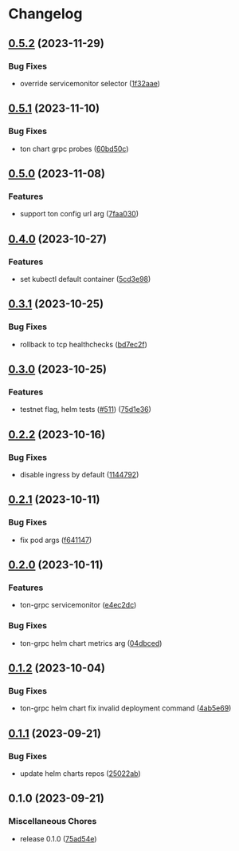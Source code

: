 # Changelog

## [0.5.2](https://github.com/getgems-io/ton-grpc/compare/charts/ton-grpc-v0.5.1...charts/ton-grpc-v0.5.2) (2023-11-29)


### Bug Fixes

* override servicemonitor selector ([1f32aae](https://github.com/getgems-io/ton-grpc/commit/1f32aaef27f1eaf5efc492e0a394debc89628ec1))

## [0.5.1](https://github.com/getgems-io/ton-grpc/compare/charts/ton-grpc-v0.5.0...charts/ton-grpc-v0.5.1) (2023-11-10)


### Bug Fixes

* ton chart grpc probes ([60bd50c](https://github.com/getgems-io/ton-grpc/commit/60bd50c8cae584744a0d13b398a0efb4e0b5c08d))

## [0.5.0](https://github.com/getgems-io/ton-grpc/compare/charts/ton-grpc-v0.4.0...charts/ton-grpc-v0.5.0) (2023-11-08)


### Features

* support ton config url arg ([7faa030](https://github.com/getgems-io/ton-grpc/commit/7faa030802e36e67899a0cbc109c8d6079c98a7e))

## [0.4.0](https://github.com/getgems-io/tonlibjson/compare/charts/ton-grpc-v0.3.1...charts/ton-grpc-v0.4.0) (2023-10-27)


### Features

* set kubectl default container ([5cd3e98](https://github.com/getgems-io/tonlibjson/commit/5cd3e988a006593cf5e3ccd0817fab01ed95c17c))

## [0.3.1](https://github.com/getgems-io/tonlibjson/compare/charts/ton-grpc-v0.3.0...charts/ton-grpc-v0.3.1) (2023-10-25)


### Bug Fixes

* rollback to tcp healthchecks ([bd7ec2f](https://github.com/getgems-io/tonlibjson/commit/bd7ec2fb0f605fa9ed7bcff0842ba50ab91c6e18))

## [0.3.0](https://github.com/getgems-io/tonlibjson/compare/charts/ton-grpc-v0.2.2...charts/ton-grpc-v0.3.0) (2023-10-25)


### Features

* testnet flag, helm tests ([#511](https://github.com/getgems-io/tonlibjson/issues/511)) ([75d1e36](https://github.com/getgems-io/tonlibjson/commit/75d1e36a2e08a89f626b5704e2c3b8856286597d))

## [0.2.2](https://github.com/getgems-io/tonlibjson/compare/charts/ton-grpc-v0.2.1...charts/ton-grpc-v0.2.2) (2023-10-16)


### Bug Fixes

* disable ingress by default ([1144792](https://github.com/getgems-io/tonlibjson/commit/1144792a5058a4a5b6bee0e4f0265aa082ad082a))

## [0.2.1](https://github.com/getgems-io/tonlibjson/compare/charts/ton-grpc-v0.2.0...charts/ton-grpc-v0.2.1) (2023-10-11)


### Bug Fixes

* fix pod args ([f641147](https://github.com/getgems-io/tonlibjson/commit/f641147d7cd1897bf4485ca530ffbd4ed118d8cd))

## [0.2.0](https://github.com/getgems-io/tonlibjson/compare/charts/ton-grpc-v0.1.2...charts/ton-grpc-v0.2.0) (2023-10-11)


### Features

* ton-grpc servicemonitor ([e4ec2dc](https://github.com/getgems-io/tonlibjson/commit/e4ec2dcc189c380fa2df560c20aa7fcb7fcd1bd3))


### Bug Fixes

* ton-grpc helm chart metrics arg ([04dbced](https://github.com/getgems-io/tonlibjson/commit/04dbcede350a32dccbd529e180f242343cabb1d8))

## [0.1.2](https://github.com/getgems-io/tonlibjson/compare/charts/ton-grpc-v0.1.1...charts/ton-grpc-v0.1.2) (2023-10-04)


### Bug Fixes

* ton-grpc helm chart fix invalid deployment command ([4ab5e69](https://github.com/getgems-io/tonlibjson/commit/4ab5e69d49bd7f04aeba286d446979c8d838aad0))

## [0.1.1](https://github.com/getgems-io/tonlibjson/compare/charts/ton-grpc-v0.1.0...charts/ton-grpc-v0.1.1) (2023-09-21)


### Bug Fixes

* update helm charts repos ([25022ab](https://github.com/getgems-io/tonlibjson/commit/25022ab1a2bd46e289f38243d5880afa3c06f186))

## 0.1.0 (2023-09-21)


### Miscellaneous Chores

* release 0.1.0 ([75ad54e](https://github.com/getgems-io/tonlibjson/commit/75ad54e0414122d6dd64e9a98b64d27a624ebb77))
